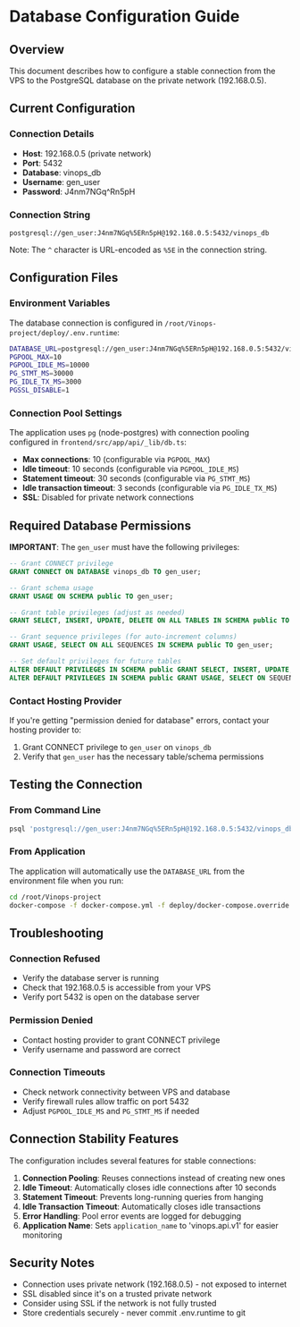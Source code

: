 # Database Configuration Guide

## Overview
This document describes how to configure a stable connection from the VPS to the PostgreSQL database on the private network (192.168.0.5).

## Current Configuration

### Connection Details
- **Host**: 192.168.0.5 (private network)
- **Port**: 5432
- **Database**: vinops_db
- **Username**: gen_user
- **Password**: J4nm7NGq^Rn5pH

### Connection String
```
postgresql://gen_user:J4nm7NGq%5ERn5pH@192.168.0.5:5432/vinops_db
```

Note: The `^` character is URL-encoded as `%5E` in the connection string.

## Configuration Files

### Environment Variables
The database connection is configured in `/root/Vinops-project/deploy/.env.runtime`:

```bash
DATABASE_URL=postgresql://gen_user:J4nm7NGq%5ERn5pH@192.168.0.5:5432/vinops_db
PGPOOL_MAX=10
PGPOOL_IDLE_MS=10000
PG_STMT_MS=30000
PG_IDLE_TX_MS=3000
PGSSL_DISABLE=1
```

### Connection Pool Settings

The application uses `pg` (node-postgres) with connection pooling configured in `frontend/src/app/api/_lib/db.ts`:

- **Max connections**: 10 (configurable via `PGPOOL_MAX`)
- **Idle timeout**: 10 seconds (configurable via `PGPOOL_IDLE_MS`)
- **Statement timeout**: 30 seconds (configurable via `PG_STMT_MS`)
- **Idle transaction timeout**: 3 seconds (configurable via `PG_IDLE_TX_MS`)
- **SSL**: Disabled for private network connections

## Required Database Permissions

**IMPORTANT**: The `gen_user` must have the following privileges:

```sql
-- Grant CONNECT privilege
GRANT CONNECT ON DATABASE vinops_db TO gen_user;

-- Grant schema usage
GRANT USAGE ON SCHEMA public TO gen_user;

-- Grant table privileges (adjust as needed)
GRANT SELECT, INSERT, UPDATE, DELETE ON ALL TABLES IN SCHEMA public TO gen_user;

-- Grant sequence privileges (for auto-increment columns)
GRANT USAGE, SELECT ON ALL SEQUENCES IN SCHEMA public TO gen_user;

-- Set default privileges for future tables
ALTER DEFAULT PRIVILEGES IN SCHEMA public GRANT SELECT, INSERT, UPDATE, DELETE ON TABLES TO gen_user;
ALTER DEFAULT PRIVILEGES IN SCHEMA public GRANT USAGE, SELECT ON SEQUENCES TO gen_user;
```

### Contact Hosting Provider
If you're getting "permission denied for database" errors, contact your hosting provider to:
1. Grant CONNECT privilege to `gen_user` on `vinops_db`
2. Verify that `gen_user` has the necessary table/schema permissions

## Testing the Connection

### From Command Line
```bash
psql 'postgresql://gen_user:J4nm7NGq%5ERn5pH@192.168.0.5:5432/vinops_db' -c '\conninfo'
```

### From Application
The application will automatically use the `DATABASE_URL` from the environment file when you run:
```bash
cd /root/Vinops-project
docker-compose -f docker-compose.yml -f deploy/docker-compose.override.yml up
```

## Troubleshooting

### Connection Refused
- Verify the database server is running
- Check that 192.168.0.5 is accessible from your VPS
- Verify port 5432 is open on the database server

### Permission Denied
- Contact hosting provider to grant CONNECT privilege
- Verify username and password are correct

### Connection Timeouts
- Check network connectivity between VPS and database
- Verify firewall rules allow traffic on port 5432
- Adjust `PGPOOL_IDLE_MS` and `PG_STMT_MS` if needed

## Connection Stability Features

The configuration includes several features for stable connections:

1. **Connection Pooling**: Reuses connections instead of creating new ones
2. **Idle Timeout**: Automatically closes idle connections after 10 seconds
3. **Statement Timeout**: Prevents long-running queries from hanging
4. **Idle Transaction Timeout**: Automatically closes idle transactions
5. **Error Handling**: Pool error events are logged for debugging
6. **Application Name**: Sets `application_name` to 'vinops.api.v1' for easier monitoring

## Security Notes

- Connection uses private network (192.168.0.5) - not exposed to internet
- SSL disabled since it's on a trusted private network
- Consider using SSL if the network is not fully trusted
- Store credentials securely - never commit .env.runtime to git

